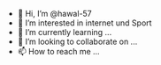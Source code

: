 - 👋 Hi, I’m @hawal-57
- 👀 I’m interested in internet und Sport
- 🌱 I’m currently learning ...
- 💞️ I’m looking to collaborate on ...
- 📫 How to reach me ...

<!---
hawal-57/hawal-57 is a ✨ special ✨ repository because its `README.md` (this file) appears on your GitHub profile.
You can click the Preview link to take a look at your changes.
--->
